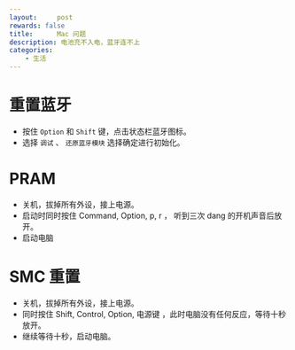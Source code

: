 ```yaml
---
layout:     post
rewards: false
title:      Mac 问题
description: 电池充不入电，蓝牙连不上
categories:
    - 生活
---
```


# 重置蓝牙
- 按住 `Option` 和 `Shift` 键，点击状态栏蓝牙图标。
-   选择 `调试` 、 `还原蓝牙模块` 选择确定进行初始化。

# PRAM
- 关机，拔掉所有外设，接上电源。
- 启动时同时按住 Command, Option, p, r ， 听到三次 dang 的开机声音后放开。
- 启动电脑

# SMC 重置
- 关机，拔掉所有外设，接上电源。
- 同时按住 Shift, Control, Option, 电源键 ，此时电脑没有任何反应，等待十秒放开。
- 继续等待十秒，启动电脑。